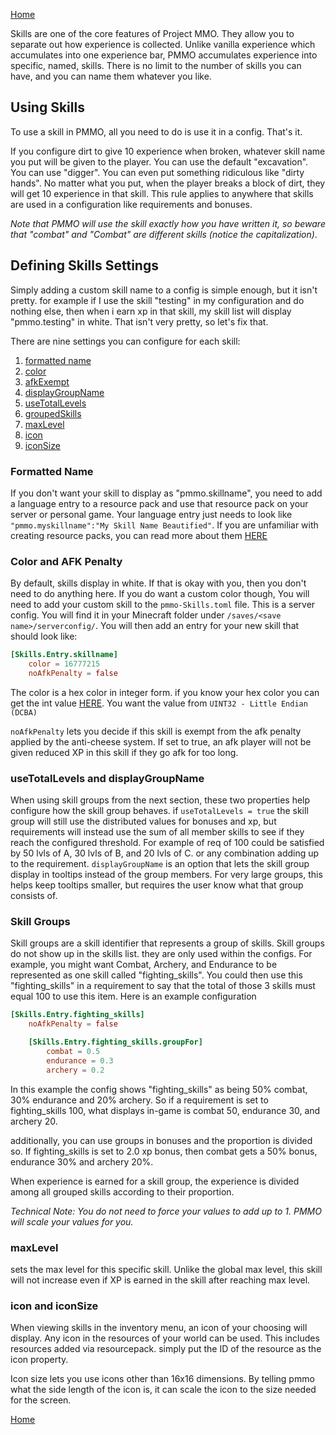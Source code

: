 [Home](../home.md)

Skills are one of the core features of Project MMO.  They allow you to separate out how experience is collected.  Unlike vanilla experience which accumulates into one experience bar, PMMO accumulates experience into specific, named, skills.  There is no limit to the number of skills you can have, and you can name them whatever you like.

## Using Skills
To use a skill in PMMO, all you need to do is use it in a config.  That's it.

If you configure dirt to give 10 experience when broken, whatever skill name you put will be given to the player.  You can use the default "excavation". You can use "digger".  You can even put something ridiculous like "dirty hands".  No matter what you put, when the player breaks a block of dirt, they will get 10 experience in that skill.  This rule applies to anywhere that skills are used in a configuration like requirements and bonuses.

*Note that PMMO will use the skill exactly how you have written it, so beware that "combat" and "Combat" are different skills (notice the capitalization)*.

## Defining Skills Settings
Simply adding a custom skill name to a config is simple enough, but it isn't pretty.  for example if I use the skill "testing" in my configuration and do nothing else, then when i earn xp in that skill, my skill list will display "pmmo.testing" in white.  That isn't very pretty, so let's fix that.

There are nine settings you can configure for each skill: 
1. [formatted name](#formatted-name)
2. [color](#color-and-afk-penalty)
3. [afkExempt](#color-and-afk-penalty)
4. [displayGroupName](#usetotallevels-and-displaygroupname)
5. [useTotalLevels](#usetotallevels-and-displaygroupname)
6. [groupedSkills](#skill-groups)
7. [maxLevel](#maxlevel)
8. [icon](#icon-and-iconsize)
9. [iconSize](#icon-and-iconsize)

### Formatted Name
If you don't want your skill to display as "pmmo.skillname", you need to add a language entry to a resource pack and use that resource pack on your server or personal game.  Your language entry just needs to look like `"pmmo.myskillname":"My Skill Name Beautified"`.  If you are unfamiliar with creating resource packs, you can read more about them [HERE](https://minecraft.wiki/w/Resource_pack)

### Color and AFK Penalty
By default, skills display in white.  If that is okay with you, then you don't need to do anything here.  If you do want a custom color though, You will need to add your custom skill to the `pmmo-Skills.toml` file.  This is a server config.  You will find it in your Minecraft folder under `/saves/<save name>/serverconfig/`.  You will then add an entry for your new skill that should look like:
```toml
[Skills.Entry.skillname]
    color = 16777215
    noAfkPenalty = false
```
The color is a hex color in integer form.  if you know your hex color you can get the int value [HERE](https://www.scadacore.com/tools/programming-calculators/online-hex-converter/).  You want the value from `UINT32 - Little Endian (DCBA)`

`noAfkPenalty` lets you decide if this skill is exempt from the afk penalty applied by the anti-cheese system.  If set to true, an afk player will not be given reduced XP in this skill if they go afk for too long.

### useTotalLevels and displayGroupName
When using skill groups from the next section, these two properties help configure how the skill group behaves.  if `useTotalLevels = true` the skill group will still use the distributed values for bonuses and xp, but requirements will instead use the sum of all member skills to see if they reach the configured threshold.  For example of req of 100 could be satisfied by 50 lvls of A, 30 lvls of B, and 20 lvls of C.  or any combination adding up to the requirement.  `displayGroupName` is an option that lets the skill group display in tooltips instead of the group members.  For very large groups, this helps keep tooltips smaller, but requires the user know what that group consists of.

### Skill Groups
Skill groups are a skill identifier that represents a group of skills.  Skill groups do not show up in the skills list.  they are only used within the configs.  For example, you might want Combat, Archery, and Endurance to be represented as one skill called "fighting_skills".  You could then use this "fighting_skills" in a requirement to say that the total of those 3 skills must equal 100 to use this item.  Here is an example configuration
```toml
[Skills.Entry.fighting_skills]
    noAfkPenalty = false

    [Skills.Entry.fighting_skills.groupFor]
        combat = 0.5
        endurance = 0.3
        archery = 0.2
```
In this example the config shows "fighting_skills" as being 50% combat, 30% endurance and 20% archery.  So if a requirement is set to fighting_skills 100, what displays in-game is combat 50, endurance 30, and archery 20.

additionally, you can use groups in bonuses and the proportion is divided so.  If fighting_skills is set to 2.0 xp bonus, then combat gets a 50% bonus, endurance 30% and archery 20%.

When experience is earned for a skill group, the experience is divided among all grouped skills according to their proportion.

*Technical Note: You do not need to force your values to add up to 1.  PMMO will scale your values for you.*

### maxLevel
sets the max level for this specific skill.  Unlike the global max level, this skill will not increase even if XP is earned in the skill after reaching max level.

### icon and iconSize
When viewing skills in the inventory menu, an icon of your choosing will display.  Any icon in the resources of your world can be used.  This includes resources added via resourcepack.  simply put the ID of the resource as the icon property.

Icon size lets you use icons other than 16x16 dimensions.  By telling pmmo what the side length of the icon is, it can scale the icon to the size needed for the screen.

[Home](../home.md)